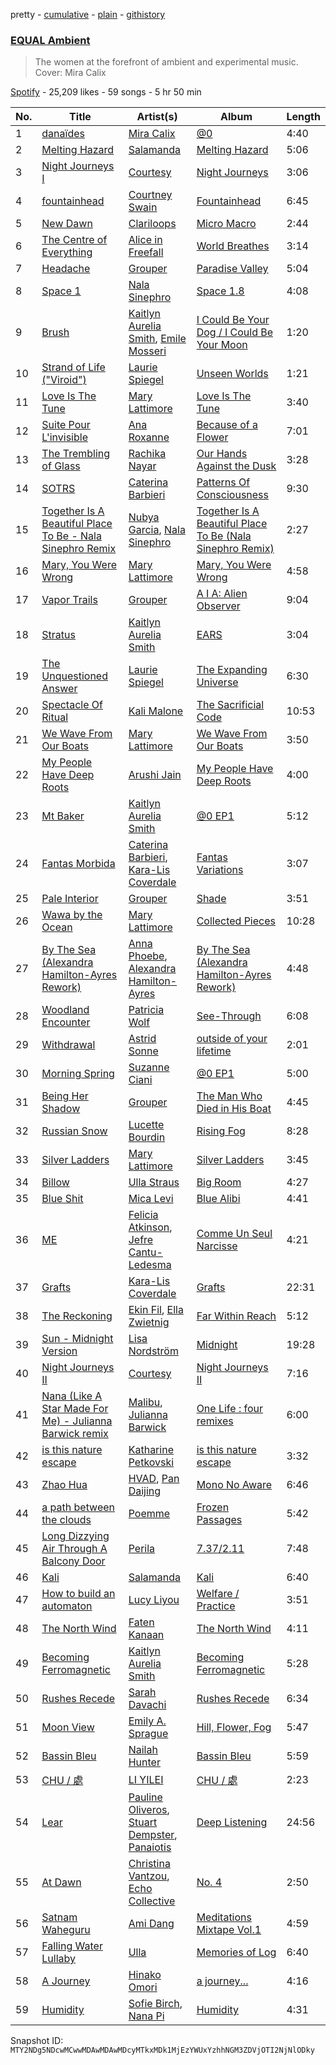 pretty - [cumulative](/playlists/cumulative/37i9dQZF1DWWwGws5Po6YO.md) - [plain](/playlists/plain/37i9dQZF1DWWwGws5Po6YO) - [githistory](https://github.githistory.xyz/mackorone/spotify-playlist-archive/blob/main/playlists/plain/37i9dQZF1DWWwGws5Po6YO)

### [EQUAL Ambient](https://open.spotify.com/playlist/37i9dQZF1DWWwGws5Po6YO)

> The women at the forefront of ambient and experimental music\. Cover: Mira Calix

[Spotify](https://open.spotify.com/user/spotify) - 25,209 likes - 59 songs - 5 hr 50 min

| No. | Title | Artist(s) | Album | Length |
|---|---|---|---|---|
| 1 | [danaïdes](https://open.spotify.com/track/1NuEOnS4XOfuwFyihgiXiD) | [Mira Calix](https://open.spotify.com/artist/7yop5VpIW8Wv2l8ReGzbSq) | [@0](https://open.spotify.com/album/0lzZgKs9XvoMHjPpBLWYA3) | 4:40 |
| 2 | [Melting Hazard](https://open.spotify.com/track/3GYAfSrDV0z6hurUomcELr) | [Salamanda](https://open.spotify.com/artist/2ABEVwxsESCBsCBjN6qFru) | [Melting Hazard](https://open.spotify.com/album/0isBv8KbRJh6NWDkNOneo9) | 5:06 |
| 3 | [Night Journeys I](https://open.spotify.com/track/3FCmel7RBlvT01EJGA4QEq) | [Courtesy](https://open.spotify.com/artist/0osYTSrOpW6YESEC1lClwN) | [Night Journeys](https://open.spotify.com/album/3re0yXQcWx7n6FOZbmSgcY) | 3:06 |
| 4 | [fountainhead](https://open.spotify.com/track/7DojXUhtusbDX5ZytHTUH4) | [Courtney Swain](https://open.spotify.com/artist/0OCkoM4fVNUbhQFsgww0a0) | [Fountainhead](https://open.spotify.com/album/5aiBuBSucrcPK6t8dtLMhn) | 6:45 |
| 5 | [New Dawn](https://open.spotify.com/track/3LzIY1aukFa2CAV2wBN7Bz) | [Clariloops](https://open.spotify.com/artist/6bGZAHbiIEOQQA0VFIkFp4) | [Micro Macro](https://open.spotify.com/album/7fZqbNBkboYzyBN4ukgDhB) | 2:44 |
| 6 | [The Centre of Everything](https://open.spotify.com/track/3eqRtlNi5Dqj9ZM3x7mb6X) | [Alice in Freefall](https://open.spotify.com/artist/6sciWiZGwHsgkAmpB3uzsX) | [World Breathes](https://open.spotify.com/album/3BJV5OaMiYVRRYBElM6erj) | 3:14 |
| 7 | [Headache](https://open.spotify.com/track/4EDj8GXOlI45vG4SOfswK3) | [Grouper](https://open.spotify.com/artist/31uyAcnY0kjjKKIQZMKX4i) | [Paradise Valley](https://open.spotify.com/album/5e5MtmjBRnh3eI5g5C0Tyv) | 5:04 |
| 8 | [Space 1](https://open.spotify.com/track/1WGvKEkU8c3uvqmZpUt5ZL) | [Nala Sinephro](https://open.spotify.com/artist/2h5syT5XdsQgKLq8Yn1klO) | [Space 1.8](https://open.spotify.com/album/5Svfamp6qQ2IfLVNVICpVm) | 4:08 |
| 9 | [Brush](https://open.spotify.com/track/5HRpMnbWQ1xwQ6kOJseu59) | [Kaitlyn Aurelia Smith](https://open.spotify.com/artist/6P86FLVAK4sxu8OhyQJBvH), [Emile Mosseri](https://open.spotify.com/artist/0BNz24TKUn8Ov1ApFkLzA1) | [I Could Be Your Dog / I Could Be Your Moon](https://open.spotify.com/album/0Mh4KBhAf7Rvq2kHCu61YK) | 1:20 |
| 10 | [Strand of Life \("Viroid"\)](https://open.spotify.com/track/038kVJ5c2qXrdSnx79DnzG) | [Laurie Spiegel](https://open.spotify.com/artist/5ixSn3H9wbdWQxcf8qEKOV) | [Unseen Worlds](https://open.spotify.com/album/4XHcaSU6bLMEVNl6IqWYBS) | 1:21 |
| 11 | [Love Is The Tune](https://open.spotify.com/track/2xoYBFFq1q9gf7DRTsxouk) | [Mary Lattimore](https://open.spotify.com/artist/38MKhZmMRHAZRz8LqtKIBw) | [Love Is The Tune](https://open.spotify.com/album/4fu1ECnqoaH0HxnmFYlRzJ) | 3:40 |
| 12 | [Suite Pour L'invisible](https://open.spotify.com/track/5JTRbD6x9nnYh3mrrK3kcR) | [Ana Roxanne](https://open.spotify.com/artist/2fSBHYgZUSIQPolv5skG5I) | [Because of a Flower](https://open.spotify.com/album/4JShepplFefZ43GXoE4bRd) | 7:01 |
| 13 | [The Trembling of Glass](https://open.spotify.com/track/68Dw3MZNu16CrSYROJAvge) | [Rachika Nayar](https://open.spotify.com/artist/6afqNtQw2IUvXw6JeIRgQZ) | [Our Hands Against the Dusk](https://open.spotify.com/album/0m89bXpdmBFJzyIA4j6ZWH) | 3:28 |
| 14 | [SOTRS](https://open.spotify.com/track/2FlB3fJcGaohJORO93cNWv) | [Caterina Barbieri](https://open.spotify.com/artist/61WgG5fz5ilJrMne7tE1zu) | [Patterns Of Consciousness](https://open.spotify.com/album/0NzTh2r6EOk9JDWkRHkeYS) | 9:30 |
| 15 | [Together Is A Beautiful Place To Be \- Nala Sinephro Remix](https://open.spotify.com/track/4z17HamuFu3h0yiZ59xRzY) | [Nubya Garcia](https://open.spotify.com/artist/6O5k8LLRfDK8v9jj1GazAQ), [Nala Sinephro](https://open.spotify.com/artist/2h5syT5XdsQgKLq8Yn1klO) | [Together Is A Beautiful Place To Be \(Nala Sinephro Remix\)](https://open.spotify.com/album/4x9VGbC18b9s9f5rxxngIr) | 2:27 |
| 16 | [Mary, You Were Wrong](https://open.spotify.com/track/7cAjwU15bF9O81UjiC1HpH) | [Mary Lattimore](https://open.spotify.com/artist/38MKhZmMRHAZRz8LqtKIBw) | [Mary, You Were Wrong](https://open.spotify.com/album/1QumBx2mlFuTfFu8zR2sM7) | 4:58 |
| 17 | [Vapor Trails](https://open.spotify.com/track/47JKSnbM992KC8rZ2wph0e) | [Grouper](https://open.spotify.com/artist/31uyAcnY0kjjKKIQZMKX4i) | [A I A: Alien Observer](https://open.spotify.com/album/4Z1BFX1oBckY8bhGEWMYmi) | 9:04 |
| 18 | [Stratus](https://open.spotify.com/track/0DuKfzPUyHNS92DuruNqpK) | [Kaitlyn Aurelia Smith](https://open.spotify.com/artist/6P86FLVAK4sxu8OhyQJBvH) | [EARS](https://open.spotify.com/album/4TRKhrBtgzRO8XcoKbj4DZ) | 3:04 |
| 19 | [The Unquestioned Answer](https://open.spotify.com/track/2Xi2uBeFHI8zs5spiNmyqg) | [Laurie Spiegel](https://open.spotify.com/artist/5ixSn3H9wbdWQxcf8qEKOV) | [The Expanding Universe](https://open.spotify.com/album/1oiMfhS7X0MJSjowR49VPK) | 6:30 |
| 20 | [Spectacle Of Ritual](https://open.spotify.com/track/62SMTFdXWQ4g8UMcgk0WLz) | [Kali Malone](https://open.spotify.com/artist/1I0rODlh5K9pW3JhEla2H9) | [The Sacrificial Code](https://open.spotify.com/album/3uZXkg8c5Ibsvuz1ZSpeSD) | 10:53 |
| 21 | [We Wave From Our Boats](https://open.spotify.com/track/0udjSw7JY1kClm50cqndkN) | [Mary Lattimore](https://open.spotify.com/artist/38MKhZmMRHAZRz8LqtKIBw) | [We Wave From Our Boats](https://open.spotify.com/album/2b88GjZr8IKcCHBQTv5zyj) | 3:50 |
| 22 | [My People Have Deep Roots](https://open.spotify.com/track/5taMzHf1NWTcjLxGAn3DhX) | [Arushi Jain](https://open.spotify.com/artist/7vQf39VMZhNhPo54R8hIzJ) | [My People Have Deep Roots](https://open.spotify.com/album/4zkFQ6mn79zECO6tQh3I5d) | 4:00 |
| 23 | [Mt Baker](https://open.spotify.com/track/79AGKN3gu22Wjz6y5gPLyH) | [Kaitlyn Aurelia Smith](https://open.spotify.com/artist/6P86FLVAK4sxu8OhyQJBvH) | [@0 EP1](https://open.spotify.com/album/1eEFnKUqaKC6pgzRKzS29k) | 5:12 |
| 24 | [Fantas Morbida](https://open.spotify.com/track/3EmimXCpHQ9PW6FN0ajDeU) | [Caterina Barbieri](https://open.spotify.com/artist/61WgG5fz5ilJrMne7tE1zu), [Kara\-Lis Coverdale](https://open.spotify.com/artist/5pHUdo5THDtmE9yu3iC2hA) | [Fantas Variations](https://open.spotify.com/album/7zytkfZ6AvjmCbvwqFgFWO) | 3:07 |
| 25 | [Pale Interior](https://open.spotify.com/track/6nI1FAfYETS7qtrPpyg3d7) | [Grouper](https://open.spotify.com/artist/31uyAcnY0kjjKKIQZMKX4i) | [Shade](https://open.spotify.com/album/1w3EOCPDwqWIiu2c1pHylJ) | 3:51 |
| 26 | [Wawa by the Ocean](https://open.spotify.com/track/7DqYDB4qI45OW8z8Hfw6Yn) | [Mary Lattimore](https://open.spotify.com/artist/38MKhZmMRHAZRz8LqtKIBw) | [Collected Pieces](https://open.spotify.com/album/3895niIXqzuC7o9NMmG7ao) | 10:28 |
| 27 | [By The Sea \(Alexandra Hamilton\-Ayres Rework\)](https://open.spotify.com/track/2iXvCq72SsfRotGmvihphI) | [Anna Phoebe](https://open.spotify.com/artist/1838KFlgy3zBrQOqiwagod), [Alexandra Hamilton\-Ayres](https://open.spotify.com/artist/6o0pKKljrn7GYEZTQPFwKp) | [By The Sea \(Alexandra Hamilton\-Ayres Rework\)](https://open.spotify.com/album/4dsFX80koDAJYLRx6UwcE3) | 4:48 |
| 28 | [Woodland Encounter](https://open.spotify.com/track/2bH1jLEt4LFtgkNSuWYvyR) | [Patricia Wolf](https://open.spotify.com/artist/5U2PKpLxoEwfOnPAwzPt5T) | [See\-Through](https://open.spotify.com/album/0fPwWqb47D2PPObYoAzVBF) | 6:08 |
| 29 | [Withdrawal](https://open.spotify.com/track/7LY0xEmkAWnwTh2QCeIqn6) | [Astrid Sonne](https://open.spotify.com/artist/7qiyPneI60DzZmxVxC7689) | [outside of your lifetime](https://open.spotify.com/album/6byELpoEiFADM1j4Zgv0WJ) | 2:01 |
| 30 | [Morning Spring](https://open.spotify.com/track/0MBiVK0AHaR70AuD061Np7) | [Suzanne Ciani](https://open.spotify.com/artist/6E7hjfR2Qy6392SnUqCnzr) | [@0 EP1](https://open.spotify.com/album/1eEFnKUqaKC6pgzRKzS29k) | 5:00 |
| 31 | [Being Her Shadow](https://open.spotify.com/track/2HeFT5Khue5e3vybIgRmUh) | [Grouper](https://open.spotify.com/artist/31uyAcnY0kjjKKIQZMKX4i) | [The Man Who Died in His Boat](https://open.spotify.com/album/2arK6QEmfa25k2feNozs9e) | 4:45 |
| 32 | [Russian Snow](https://open.spotify.com/track/74DxOVwXdBdn1rrfK8SFCU) | [Lucette Bourdin](https://open.spotify.com/artist/1mLHAhpOa5hFC5ht47RrT3) | [Rising Fog](https://open.spotify.com/album/5UqAY7B1XX3QoFWgu7bfil) | 8:28 |
| 33 | [Silver Ladders](https://open.spotify.com/track/0cWCoT7I1XOmpXAYG0C6QE) | [Mary Lattimore](https://open.spotify.com/artist/38MKhZmMRHAZRz8LqtKIBw) | [Silver Ladders](https://open.spotify.com/album/5Ykv18C5wYbOe3QsZX7kyy) | 3:45 |
| 34 | [Billow](https://open.spotify.com/track/0ADpQhsJkrPFimoivWZYQt) | [Ulla Straus](https://open.spotify.com/artist/6cyU1HgdzdAaBqhyOGWsMp) | [Big Room](https://open.spotify.com/album/5Wl5NjNhzpZM13CAFMhHCE) | 4:27 |
| 35 | [Blue Shit](https://open.spotify.com/track/5MQPW3rjoZ2VuIFePdWE5d) | [Mica Levi](https://open.spotify.com/artist/29LOCR81IrdEJjCAeCEOU3) | [Blue Alibi](https://open.spotify.com/album/3fLvBgK02fzdFAJ1aB8cKv) | 4:41 |
| 36 | [ME](https://open.spotify.com/track/2d7FoK7amJiLOk6S0IT8AS) | [Felicia Atkinson](https://open.spotify.com/artist/5YQURNvswNpWWUWyeNT7we), [Jefre Cantu\-Ledesma](https://open.spotify.com/artist/5MqgtmMdtrsZIQpZzLhpX5) | [Comme Un Seul Narcisse](https://open.spotify.com/album/7lOB1lg0Iu810pZhvJCmk4) | 4:21 |
| 37 | [Grafts](https://open.spotify.com/track/3MNKjPvkQnMNq8BU2GwYFq) | [Kara\-Lis Coverdale](https://open.spotify.com/artist/5pHUdo5THDtmE9yu3iC2hA) | [Grafts](https://open.spotify.com/album/6hT28oOwJbnRX9qvxbXbTw) | 22:31 |
| 38 | [The Reckoning](https://open.spotify.com/track/4eq5135ivFfvHFtRHvjgHN) | [Ekin Fil](https://open.spotify.com/artist/2F9OXpPD8su7xGVgEtPrda), [Ella Zwietnig](https://open.spotify.com/artist/60cHgnfXVYiogMeM1K0zfa) | [Far Within Reach](https://open.spotify.com/album/3kdqtmyBQjtJSGR5n8dB7g) | 5:12 |
| 39 | [Sun \- Midnight Version](https://open.spotify.com/track/1qzAQw3RpFpdB7p71KQRrr) | [Lisa Nordström](https://open.spotify.com/artist/4K9TXqOfC8Owin6QflkeHl) | [Midnight](https://open.spotify.com/album/0Ki50P3NuzhFtM70S5OOtf) | 19:28 |
| 40 | [Night Journeys II](https://open.spotify.com/track/43uv8HHkDXbCi5JsjpPS0t) | [Courtesy](https://open.spotify.com/artist/0osYTSrOpW6YESEC1lClwN) | [Night Journeys II](https://open.spotify.com/album/5CAU2Xx0mL2PyKGOW8y1Pp) | 7:16 |
| 41 | [Nana \(Like A Star Made For Me\) \- Julianna Barwick remix](https://open.spotify.com/track/7gfK7eKZ3aM4RqNstDEzcU) | [Malibu](https://open.spotify.com/artist/3gfV2LBMvIE9gjpvowt11B), [Julianna Barwick](https://open.spotify.com/artist/0HWfFWL4vVrbaBQqxVCwCi) | [One Life : four remixes](https://open.spotify.com/album/37cXPtsjdDJNR65haaZvx9) | 6:00 |
| 42 | [is this nature escape](https://open.spotify.com/track/1WTrewwL2WSpRLzMHkliPk) | [Katharine Petkovski](https://open.spotify.com/artist/2oTL4l9yY0pzkWPAYiQdyA) | [is this nature escape](https://open.spotify.com/album/2QEtXA68cvKfb3Fxn2zO42) | 3:32 |
| 43 | [Zhao Hua](https://open.spotify.com/track/2Om39rrFtoMg6Rse1N7YWE) | [HVAD](https://open.spotify.com/artist/1QXjEEDCHutVkOzAD6g13J), [Pan Daijing](https://open.spotify.com/artist/2OA8e1A4qJVqDHbjnc86dR) | [Mono No Aware](https://open.spotify.com/album/1YbSlMGiAAaTfR9Kk9HNxk) | 6:46 |
| 44 | [a path between the clouds](https://open.spotify.com/track/1ukeSAShVyw5oxJY2dFkUE) | [Poemme](https://open.spotify.com/artist/4Uqu4U6hhDMODyzSCtNDzG) | [Frozen Passages](https://open.spotify.com/album/7wH4jU2nSunU1Ek9BCJi5R) | 5:42 |
| 45 | [Long Dizzying Air Through A Balcony Door](https://open.spotify.com/track/6dzqvZkDtCNLw46Juiarvv) | [Perila](https://open.spotify.com/artist/5tWRKxz6TY4YfkdrMPGPPi) | [7.37/2.11](https://open.spotify.com/album/1oYDe8bwryHz91moudqL6X) | 7:48 |
| 46 | [Kali](https://open.spotify.com/track/5LZxYZ4oQ0LA6VvgaxW36k) | [Salamanda](https://open.spotify.com/artist/2ABEVwxsESCBsCBjN6qFru) | [Kali](https://open.spotify.com/album/5ZZqEAvWi7uagiA3QEnRKt) | 6:40 |
| 47 | [How to build an automaton](https://open.spotify.com/track/2tqrvJPhctmcZmJNZORJU0) | [Lucy Liyou](https://open.spotify.com/artist/0oGtixfxP0ukNPM6KVuwC1) | [Welfare / Practice](https://open.spotify.com/album/2329qbh46SMwjMuprpj5eE) | 3:51 |
| 48 | [The North Wind](https://open.spotify.com/track/4uL4uMUVsxPhleIsq0ijx0) | [Faten Kanaan](https://open.spotify.com/artist/6Jz6XSRQjWHHmdkR2myjjy) | [The North Wind](https://open.spotify.com/album/6JYkxZJniFgYfH7KHmP45r) | 4:11 |
| 49 | [Becoming Ferromagnetic](https://open.spotify.com/track/4H2BkZLuxpYgMgtvFbV0ZB) | [Kaitlyn Aurelia Smith](https://open.spotify.com/artist/6P86FLVAK4sxu8OhyQJBvH) | [Becoming Ferromagnetic](https://open.spotify.com/album/54VwG9mPpNyqR3MHrXaYEJ) | 5:28 |
| 50 | [Rushes Recede](https://open.spotify.com/track/4LldU6Isq6ecYkaNISaDDc) | [Sarah Davachi](https://open.spotify.com/artist/2Swn6We5XXpyDz1YxRkprA) | [Rushes Recede](https://open.spotify.com/album/1uQvJ6TmCHQV6bdRdDIkrq) | 6:34 |
| 51 | [Moon View](https://open.spotify.com/track/2SmHi3TIZKxgeadZBR47S8) | [Emily A\. Sprague](https://open.spotify.com/artist/3GeWutjuNRg9uRqiIejRT9) | [Hill, Flower, Fog](https://open.spotify.com/album/4kUoHjxVlyhhTnmSwM47ol) | 5:47 |
| 52 | [Bassin Bleu](https://open.spotify.com/track/42cBpZJdTAZkn1WvflhuEY) | [Nailah Hunter](https://open.spotify.com/artist/6j9xL4IBj8sZNjRiQhx8oF) | [Bassin Bleu](https://open.spotify.com/album/0TFW0oehN6zQKODIhOxpJB) | 5:59 |
| 53 | [CHU / 處](https://open.spotify.com/track/5D4LseymlE9t3nEZCMtEYN) | [LI YILEI](https://open.spotify.com/artist/791gUmsH46HMASQZvPwXsp) | [CHU / 處](https://open.spotify.com/album/1yhSwBtIuk49GmK6pBydQC) | 2:23 |
| 54 | [Lear](https://open.spotify.com/track/58tXLPg2DQsrg5ts5CqWrR) | [Pauline Oliveros](https://open.spotify.com/artist/27RypxD9VhgrvCg9QePTLi), [Stuart Dempster](https://open.spotify.com/artist/174yhQdHRtoWDlvtZ15NuK), [Panaiotis](https://open.spotify.com/artist/3nNs3fKoNiAHgx4B6p5fYA) | [Deep Listening](https://open.spotify.com/album/1h4VM1Nsgav7liCdWBoGlC) | 24:56 |
| 55 | [At Dawn](https://open.spotify.com/track/7oxhBiEowzLlttETXX3dy4) | [Christina Vantzou](https://open.spotify.com/artist/4CMC2nnStv4EENjKBSDpKR), [Echo Collective](https://open.spotify.com/artist/0vA5v6tBmGdzhupEeUDK9S) | [No\. 4](https://open.spotify.com/album/34zrvcPKCD23KFMo8v0FEe) | 2:50 |
| 56 | [Satnam Waheguru](https://open.spotify.com/track/0h8FieQsMTemh2FuwkMFMc) | [Ami Dang](https://open.spotify.com/artist/1DAqw4sYHPmgHQ6gzOVDig) | [Meditations Mixtape Vol.1](https://open.spotify.com/album/3nTrcC8700QJxy88LcB0k4) | 4:59 |
| 57 | [Falling Water Lullaby](https://open.spotify.com/track/107dsC2GDls9Yc3roCakzj) | [Ulla](https://open.spotify.com/artist/0ijZlfRS4zxGYWMxf8rvRN) | [Memories of Log](https://open.spotify.com/album/7zYfVGpVHFMBlFQfKNPy0b) | 6:40 |
| 58 | [A Journey](https://open.spotify.com/track/5fxfFBYhfCIBSU9LvHk0pF) | [Hinako Omori](https://open.spotify.com/artist/31vAiCz7AsxXsljIGKg4UB) | [a journey...](https://open.spotify.com/album/3H7S86kkmy5zKqw7DTmULR) | 4:16 |
| 59 | [Humidity](https://open.spotify.com/track/2WO4gKLH1gaydKHuJof33I) | [Sofie Birch](https://open.spotify.com/artist/6kEyGr2dFnzcKGxpHmnJnn), [Nana Pi](https://open.spotify.com/artist/3gbm3E5mVftZywfgEysN6I) | [Humidity](https://open.spotify.com/album/3RD5Gg1dcm6bHJUQIFWJba) | 4:31 |

Snapshot ID: `MTY2NDg5NDcwMCwwMDAwMDAwMDcyMTkxMDk1MjEzYWUxYzhhNGM3ZDVjOTI2NjNlODky`
